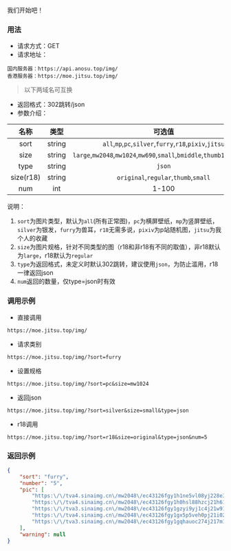 我们开始吧！

### 用法
* 请求方式：GET
* 请求地址：
```url
国内服务器：https://api.anosu.top/img/
香港服务器：https://moe.jitsu.top/img/
```

> 以下两域名可互换

* 返回格式：302跳转/json
* 参数介绍：

| 名称 | 类型 | 可选值 |
|:----:|:----:|:----:|
|sort|string|`all`,`mp`,`pc`,`silver`,`furry`,`r18`,`pixiv`,`jitsu`|
|size|string|`large`,`mw2048`,`mw1024`,`mw690`,`small`,`bmiddle`,`thumb180`,`square`|
|type|string|`json`|
|size(r18)|string|`original`,`regular`,`thumb`,`small`|
|num|int|1-100|

说明：
1. `sort`为图片类型，默认为`all`(所有正常图)，`pc`为横屏壁纸，`mp`为竖屏壁纸，`silver`为银发，`furry`为兽耳，`r18`无需多说，`pixiv`为p站随机图，`jitsu`为我个人的收藏
2. `size`为图片规格，针对不同类型的图（r18和非r18有不同的取值），非r18默认为`large`，r18默认为`regular`
3. `type`为返回格式，未定义时默认302跳转，建议使用`json`，为防止滥用，r18一律返回json
4. `num`返回的数量，仅type=json时有效

### 调用示例
* 直接调用
```url
https://moe.jitsu.top/img/
```
* 请求类别
```url
https://moe.jitsu.top/img/?sort=furry
```
* 设置规格
```url
https://moe.jitsu.top/img/?sort=pc&size=mw1024
```
* 返回json
```url
https://moe.jitsu.top/img/?sort=silver&size=small&type=json
```
* r18调用
```url
https://moe.jitsu.top/img/?sort=r18&size=original&type=json&num=5
```

### 返回示例
```json
{
    "sort": "furry",
    "number": "5",
    "pic": [
        "https:\/\/tva4.sinaimg.cn\/mw2048\/ec43126fgy1h1ne5vl08yj228e3cuhdt.jpg",
        "https:\/\/tva4.sinaimg.cn\/mw2048\/ec43126fgy1h0hsl88hzcj21h61vihdu.jpg",
        "https:\/\/tva3.sinaimg.cn\/mw2048\/ec43126fgy1gzyi9yj1c4j21w91nwu0x.jpg",
        "https:\/\/tva4.sinaimg.cn\/mw2048\/ec43126fgy1gx5p5veh0pj21i023i1ky.jpg",
        "https:\/\/tva3.sinaimg.cn\/mw2048\/ec43126fgy1gqhauoc274j217m1kwgww.jpg"
    ],
    "warning": null
}
```
